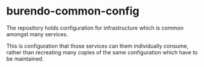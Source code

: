 # burendo-common-config

The repository holds configuration for infrastructure which is common amongst many services.

This is configuration that those services can them individually consume, rather than recreating many copies of the same configuration which have to be maintained.

